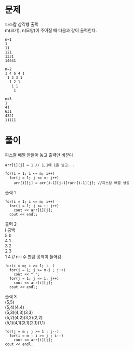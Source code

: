 # 문제 
파스칼 삼각형 출력   
m(크기), n(모양)이 주어질 때 다음과 같이 출력한다.   
```
n=1
1
11
121
1331
14641

n=2
1 4 6 4 1
 1 3 3 1
  1 2 1
   1 1
    1

n=3
1
41
631
4321
11111
```
# 풀이
파스칼 배열 만들어 놓고 출력만 바꾼다

```
arr[i][j] = 1 // 1,1에 1을 넣고...

for(i = 1; i <= m; i++)
  for(j = 1; j <= m; j++)
    arr[i][j] = arr[i-1][j-1]+arr[i-1][j]; //파스칼 배열 생성
```

출력 1  
```
for(i = 1; i <= m; i++)
  for(j = 1; j <= i; j++)
    cout << arr[i][j];
  cout << endl;
```
출력 2      
i 공백   
5  0   
4  1   
3  2   
2  3   
1  4 // n-i 수 만큼 공백이 들어감   
```
for(i = m; i >= 1; i--)
  for(j = 1; j >= m-i ; j++)
    cout << " ";
  for(j = 1; j <= i; j++)
    cout << arr[i][j];
  cout << endl;
```
출력 3   
(5,5)   
(5,4)(4,4)   
(5,3)(4,3)(3,3)   
(5,2)(4,2)(3,2)(2,2)   
(5,1)(4,1)(3,1)(2,1)(1,1)   
```
for(j = m ; j >= 1 ; j--)
  for(i = m ; i >= j ; i--)
    cout << arr[i][j];
cout << endl;
```
